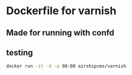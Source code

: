 # Dockerfile for varnish

## Made for running with confd

## testing

```bash
docker run -it -d -p 80:80 airshipcms/varnish
```